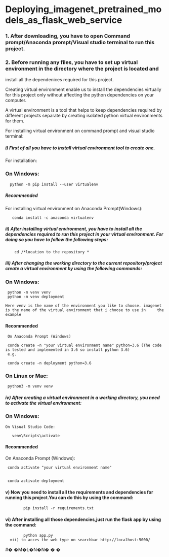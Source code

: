 # Deploying_imagenet_pretrained_models_as_flask_web_service

### 1. After downloading, you have to open Command prompt/Anaconda prompt/Visual studio terminal to run this project.


### 2. Before running any files, you have to set up  virtual environment in the directory where the project is located and 
install all the dependenices required for this project.


Creating virtual environment enable us to install the dependencies virtually for this project only without affecting the python dependencies on  your computer.


A virtual environment is a tool that helps to keep dependencies required by different projects separate by creating isolated python virtual environments for them.


For installing virtual environment on command prompt and visual studio terminal:


##### i) First of all you have to install virtual environment tool to create one.


 For installation:
   
   
### On Windows:
   
   
      python -m pip install --user virtualenv
      
##### Recommended
For installing virtual environment on Anaconda Prompt(Windows):


       conda install -c anaconda virtualenv
   
  
     
##### ii) After installing virtual environment, you have to install all the dependencies required to run this project in your virtual environment. For doing so you have to follow the following steps:
  
  
  
        cd /*location to the repository *
  
  
 ##### iii) After changing the working directory to the current repository/project create a virtual environment by using the following commands:
 
 ### On Windows:
     
     python -m venv venv 
     python -m venv deployment
     
    Here venv is the name of the environment you like to choose. imagenet is the name of the virtual environment that i choose to use in     the example
     
 
 #### Recommended
     On Anaconda Prompt (Windows)
     
     conda create -n "your virtual environment name" python=3.6 (The code is tested and implemented in 3.6 so install python 3.6)
     e.g.
     
     conda create -n deployment python=3.6
     
     
     
 ### On Linux or Mac:
     python3 -m venv venv
     
    
     
##### iv) After creating a virtual environment in a working directory, you need to activate the virtual environment:

 ### On Windows:
   
    On Visual Studio Code:
 
       venv\Scripts\activate
       
 
 #### Recommended
   On Anaconda Prompt (Windows):
  
     conda activate "your virtual environment name"
   
   
     conda activate deployment
   

#### v) Now you need to install all the requirements and dependencies for running this project.You can do this by using the command:


            pip install -r requirements.txt
            
            
#### vi) After installing all those dependencies,just run the flask app by using the command:

            python app.py
      vii) to acces the web type on searchbar http://localhost:5000/

#� �M�L�N�N�
�
�
